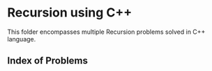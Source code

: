# Recursion using C++

This folder encompasses multiple Recursion problems solved in C++ language.

## Index of Problems

